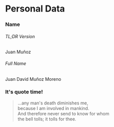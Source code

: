 # Personal Data

### Name

###### TL;DR Version

Juan Muñoz

###### Full Name

Juan David Muñoz Moreno

### It's quote time!

> ...any man's death diminishes me,  
> because I am involved in mankind.  
> And therefore never send to know for whom  
> the bell tolls; it tolls for thee.

